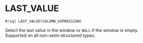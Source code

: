 # LAST_VALUE
`#!sql LAST_VALUE(COLUMN_EXPRESSION)`

Select the last value in the window or `NULL` if the window
is empty. Supported on all non-semi-structured types.


